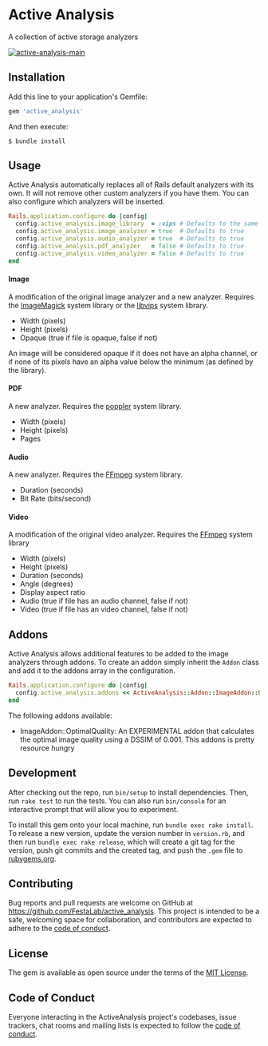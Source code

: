 # Active Analysis

A collection of active storage analyzers

[![active-analysis-main](https://github.com/FestaLab/active_analysis/actions/workflows/main.yml/badge.svg)](https://github.com/FestaLab/active_analysis/actions/workflows/main.yml)

## Installation

Add this line to your application's Gemfile:

```ruby
gem 'active_analysis'
```

And then execute:

    $ bundle install

## Usage

Active Analysis automatically replaces all of Rails default analyzers with its own. It will not remove other custom analyzers if you have them. You can also configure which analyzers will be inserted.

```ruby
Rails.application.configure do |config|
  config.active_analysis.image_library  = :vips # Defaults to the same as active storage
  config.active_analysis.image_analyzer = true  # Defaults to true
  config.active_analysis.audio_analyzer = true  # Defaults to true
  config.active_analysis.pdf_analyzer   = false # Defaults to true
  config.active_analysis.video_analyzer = false # Defaults to true
end
```

#### Image
A modification of the original image analyzer and a new analyzer. Requires the [ImageMagick](http://www.imagemagick.org) system library or the [libvips](https://github.com/libvips/libvips) system library.

- Width (pixels)
- Height (pixels)
- Opaque (true if file is opaque, false if not)

An image will be considered opaque if it does not have an alpha channel, or if none of its pixels have an alpha value below the minimum (as defined by the library).

#### PDF
A new analyzer. Requires the [poppler](https://poppler.freedesktop.org/) system library.

- Width (pixels)
- Height (pixels)
- Pages

#### Audio
A new analyzer. Requires the [FFmpeg](https://www.ffmpeg.org) system library.

- Duration (seconds)
- Bit Rate (bits/second)

#### Video
A modification of the original video analyzer. Requires the [FFmpeg](https://www.ffmpeg.org) system library

- Width (pixels)
- Height (pixels)
- Duration (seconds)
- Angle (degrees)
- Display aspect ratio
- Audio (true if file has an audio channel, false if not)
- Video (true if file has an video channel, false if not)

## Addons
Active Analysis allows additional features to be added to the image analyzers through addons. To create an addon simply inherit the `Addon` class and add it to the addons array in the configuration.
```ruby
Rails.application.configure do |config|
  config.active_analysis.addons << ActiveAnalysis::Addon::ImageAddon::OptimalQuality
end
```

The following addons available:
- ImageAddon::OptimalQuality: An EXPERIMENTAL addon that calculates the optimal image quality using a DSSIM of 0.001. This addons is pretty resource hungry

## Development

After checking out the repo, run `bin/setup` to install dependencies. Then, run `rake test` to run the tests. You can also run `bin/console` for an interactive prompt that will allow you to experiment.

To install this gem onto your local machine, run `bundle exec rake install`. To release a new version, update the version number in `version.rb`, and then run `bundle exec rake release`, which will create a git tag for the version, push git commits and the created tag, and push the `.gem` file to [rubygems.org](https://rubygems.org).

## Contributing

Bug reports and pull requests are welcome on GitHub at https://github.com/FestaLab/active_analysis. This project is intended to be a safe, welcoming space for collaboration, and contributors are expected to adhere to the [code of conduct](https://github.com/FestaLab/active_analysis/blob/main/CODE_OF_CONDUCT.md).

## License

The gem is available as open source under the terms of the [MIT License](https://opensource.org/licenses/MIT).

## Code of Conduct

Everyone interacting in the ActiveAnalysis project's codebases, issue trackers, chat rooms and mailing lists is expected to follow the [code of conduct](https://github.com/FestaLab/active_analysis/blob/main/CODE_OF_CONDUCT.md).
